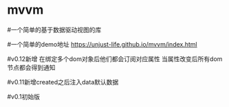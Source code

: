# mvvm
#一个简单的基于数据驱动视图的库

#一个简单的demo地址
https://unjust-life.github.io/mvvm/index.html

#v0.12新增 在绑定多个dom对象后他们都会订阅对应属性 当属性改变后所有dom节点都会得到通知

#v0.11新增created之后注入data默认数据

#v0.1初始版
